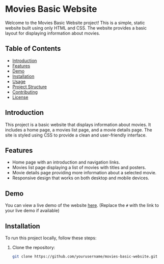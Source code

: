 # Movies Basic Website

Welcome to the Movies Basic Website project! This is a simple, static website built using only HTML and CSS. The website provides a basic layout for displaying information about movies.

## Table of Contents

- [Introduction](#introduction)
- [Features](#features)
- [Demo](#demo)
- [Installation](#installation)
- [Usage](#usage)
- [Project Structure](#project-structure)
- [Contributing](#contributing)
- [License](#license)

## Introduction

This project is a basic website that displays information about movies. It includes a home page, a movies list page, and a movie details page. The site is styled using CSS to provide a clean and user-friendly interface.

## Features

- Home page with an introduction and navigation links.
- Movies list page displaying a list of movies with titles and posters.
- Movie details page providing more information about a selected movie.
- Responsive design that works on both desktop and mobile devices.

## Demo

You can view a live demo of the website [here](#). (Replace the `#` with the link to your live demo if available)

## Installation

To run this project locally, follow these steps:

1. Clone the repository:
   ```bash
   git clone https://github.com/yourusername/movies-basic-website.git

